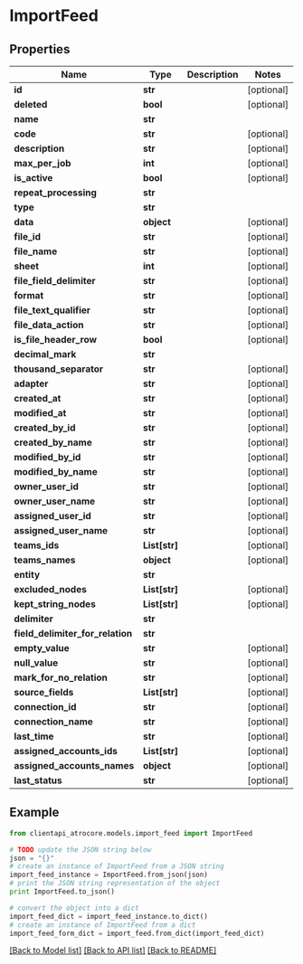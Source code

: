 # ImportFeed


## Properties
Name | Type | Description | Notes
------------ | ------------- | ------------- | -------------
**id** | **str** |  | [optional] 
**deleted** | **bool** |  | [optional] 
**name** | **str** |  | 
**code** | **str** |  | [optional] 
**description** | **str** |  | [optional] 
**max_per_job** | **int** |  | [optional] 
**is_active** | **bool** |  | [optional] 
**repeat_processing** | **str** |  | 
**type** | **str** |  | 
**data** | **object** |  | [optional] 
**file_id** | **str** |  | [optional] 
**file_name** | **str** |  | [optional] 
**sheet** | **int** |  | [optional] 
**file_field_delimiter** | **str** |  | [optional] 
**format** | **str** |  | [optional] 
**file_text_qualifier** | **str** |  | [optional] 
**file_data_action** | **str** |  | [optional] 
**is_file_header_row** | **bool** |  | [optional] 
**decimal_mark** | **str** |  | 
**thousand_separator** | **str** |  | [optional] 
**adapter** | **str** |  | [optional] 
**created_at** | **str** |  | [optional] 
**modified_at** | **str** |  | [optional] 
**created_by_id** | **str** |  | [optional] 
**created_by_name** | **str** |  | [optional] 
**modified_by_id** | **str** |  | [optional] 
**modified_by_name** | **str** |  | [optional] 
**owner_user_id** | **str** |  | [optional] 
**owner_user_name** | **str** |  | [optional] 
**assigned_user_id** | **str** |  | [optional] 
**assigned_user_name** | **str** |  | [optional] 
**teams_ids** | **List[str]** |  | [optional] 
**teams_names** | **object** |  | [optional] 
**entity** | **str** |  | 
**excluded_nodes** | **List[str]** |  | [optional] 
**kept_string_nodes** | **List[str]** |  | [optional] 
**delimiter** | **str** |  | 
**field_delimiter_for_relation** | **str** |  | 
**empty_value** | **str** |  | [optional] 
**null_value** | **str** |  | [optional] 
**mark_for_no_relation** | **str** |  | [optional] 
**source_fields** | **List[str]** |  | [optional] 
**connection_id** | **str** |  | [optional] 
**connection_name** | **str** |  | [optional] 
**last_time** | **str** |  | [optional] 
**assigned_accounts_ids** | **List[str]** |  | [optional] 
**assigned_accounts_names** | **object** |  | [optional] 
**last_status** | **str** |  | [optional] 

## Example

```python
from clientapi_atrocore.models.import_feed import ImportFeed

# TODO update the JSON string below
json = "{}"
# create an instance of ImportFeed from a JSON string
import_feed_instance = ImportFeed.from_json(json)
# print the JSON string representation of the object
print ImportFeed.to_json()

# convert the object into a dict
import_feed_dict = import_feed_instance.to_dict()
# create an instance of ImportFeed from a dict
import_feed_form_dict = import_feed.from_dict(import_feed_dict)
```
[[Back to Model list]](../README.md#documentation-for-models) [[Back to API list]](../README.md#documentation-for-api-endpoints) [[Back to README]](../README.md)


